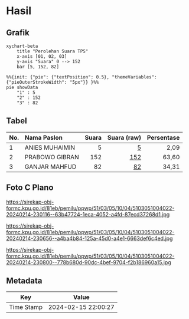 # Hasil

## Grafik

```mermaid
xychart-beta
    title "Perolehan Suara TPS"
    x-axis [01, 02, 03]
    y-axis "Suara" 0 --> 152
    bar [5, 152, 82]
```

```mermaid
%%{init: {"pie": {"textPosition": 0.5}, "themeVariables": {"pieOuterStrokeWidth": "5px"}} }%%
pie showData
    "1" : 5
    "2" : 152
    "3" : 82
```

## Tabel

| No. | Nama Paslon    | Suara | Suara (raw) | Persentase |
|:--- |:-------------- | -----:| -----------:| ----------:|
| 1   | ANIES MUHAIMIN | 5     | [5][p-1]    | 2,09       |
| 2   | PRABOWO GIBRAN | 152   | [152][p-2]  | 63,60      |
| 3   | GANJAR MAHFUD  | 82    | [82][p-3]   | 34,31      |


[p-1]: https://github.com/gigit-pemilu/pemilu-2024-51-bali/blob/main/pilpres/hitung-suara/sub/51-bali/sub/03-badung/sub/05-kuta-selatan/sub/1004-benoa/sub/022-tps/sub/paslon-1.txt
[p-2]: https://github.com/gigit-pemilu/pemilu-2024-51-bali/blob/main/pilpres/hitung-suara/sub/51-bali/sub/03-badung/sub/05-kuta-selatan/sub/1004-benoa/sub/022-tps/sub/paslon-2.txt
[p-3]: https://github.com/gigit-pemilu/pemilu-2024-51-bali/blob/main/pilpres/hitung-suara/sub/51-bali/sub/03-badung/sub/05-kuta-selatan/sub/1004-benoa/sub/022-tps/sub/paslon-3.txt

## Foto C Plano

https://sirekap-obj-formc.kpu.go.id/81eb/pemilu/ppwp/51/03/05/10/04/5103051004022-20240214-230116--63b47724-1eca-4052-a4fd-87ecd37268d1.jpg

https://sirekap-obj-formc.kpu.go.id/81eb/pemilu/ppwp/51/03/05/10/04/5103051004022-20240214-230656--a4ba4b84-125a-45d0-a4e1-6663def6c4ed.jpg

https://sirekap-obj-formc.kpu.go.id/81eb/pemilu/ppwp/51/03/05/10/04/5103051004022-20240214-230800--778b680d-90dc-4bef-9704-f2b186960a15.jpg


## Metadata

| Key        | Value               |
| ---------- | ------------------- |
| Time Stamp | 2024-02-15 22:00:27 |



